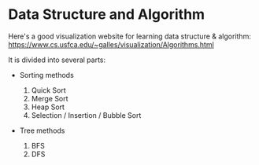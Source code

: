 # Data Structure and Algorithm

Here's a good visualization website for learning data structure & algorithm:
https://www.cs.usfca.edu/~galles/visualization/Algorithms.html

It is divided into several parts:

* Sorting methods
  1. Quick Sort
  2. Merge Sort
  3. Heap Sort
  4. Selection / Insertion / Bubble Sort

* Tree methods
  1. BFS
  2. DFS
